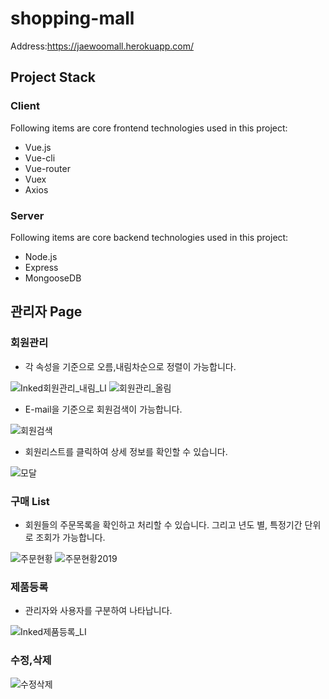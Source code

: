 # shopping-mall
Address:https://jaewoomall.herokuapp.com/  

## Project Stack  
### Client
Following items are core frontend technologies used in this project:
- Vue.js
- Vue-cli
- Vue-router
- Vuex
- Axios

### Server
Following items are core backend technologies used in this project:
- Node.js
- Express
- MongooseDB

## 관리자 Page
### 회원관리
- 각 속성을 기준으로 오름,내림차순으로 정렬이 가능합니다. 


![Inked회원관리_내림_LI](https://user-images.githubusercontent.com/55423807/83840955-c7306200-a73a-11ea-9f2f-867f96897876.jpg)
![회원관리_올림](https://user-images.githubusercontent.com/55423807/83841030-f5ae3d00-a73a-11ea-9199-833385ca78ab.PNG)

- E-mail을 기준으로 회원검색이 가능합니다.  


![회원검색](https://user-images.githubusercontent.com/55423807/83841024-f3e47980-a73a-11ea-8c8d-ab29c5ea55e2.PNG)

- 회원리스트를 클릭하여 상세 정보를 확인할 수 있습니다.  


![모달](https://user-images.githubusercontent.com/55423807/83841022-f2b34c80-a73a-11ea-9473-a359596cfa2b.PNG)

### 구매 List
- 회원들의 주문목록을 확인하고 처리할 수 있습니다. 그리고 년도 별, 특정기간 단위로 조회가 가능합니다.


![주문현황](https://user-images.githubusercontent.com/55423807/84471308-0b35e080-acc0-11ea-8540-ac48521c444d.PNG)
![주문현황2019](https://user-images.githubusercontent.com/55423807/84471312-0cffa400-acc0-11ea-840a-d33a7a25edb4.PNG)

### 제품등록 
- 관리자와 사용자를 구분하여 나타납니다.  


![Inked제품등록_LI](https://user-images.githubusercontent.com/55423807/83841737-673abb00-a73c-11ea-8406-d03aa0debf10.jpg)

### 수정,삭제
![수정삭제](https://user-images.githubusercontent.com/55423807/83841920-c39dda80-a73c-11ea-9628-7eaf1c54a7e8.PNG)
